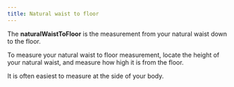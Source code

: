 ```yaml
---
title: Natural waist to floor
---
```


The **naturalWaistToFloor** is the measurement from your natural waist down to the floor.

To measure your natural waist to floor measurement,
locate the height of your natural waist, and measure how high it is from the floor.

It is often easiest to measure at the side of your body.
